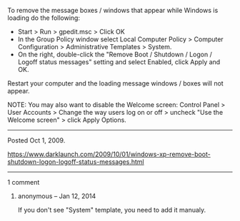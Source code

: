 To remove the message boxes / windows that appear while Windows is loading do the following:

* Start > Run > gpedit.msc > Click OK
* In the Group Policy window select Local Computer Policy > Computer Configuration > Administrative Templates > System.
* On the right, double-click the "Remove Boot / Shutdown / Logon / Logoff status messages" setting and select Enabled, click Apply and OK.

Restart your computer and the loading message windows / boxes will not appear.

NOTE: You may also want to disable the Welcome screen: Control Panel > User Accounts > Change the way users log on or off > uncheck "Use the Welcome screen" > click Apply Options.

---

Posted Oct 1, 2009.

https://www.darklaunch.com/2009/10/01/windows-xp-remove-boot-shutdown-logon-logoff-status-messages.html

---

1 comment

<ol><li><div>

anonymous &ndash; Jan 12, 2014<div>

If you don't see "System" template, you need to add it manualy.

</div></div></li></ol>